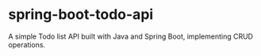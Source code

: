 # spring-boot-todo-api
A simple Todo list API built with Java and Spring Boot, implementing CRUD operations.
